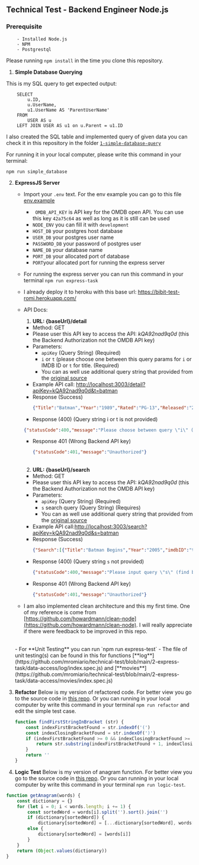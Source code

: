 ## Technical Test - Backend Engineer Node.js
### Prerequisite
        - Installed Node.js
        - NPM
        - Postgrestql
Please running `npm install` in the time you clone this repository.
 1. **Simple Database Querying**

This is my SQL query to get expected output:

```
    SELECT
	    u.ID,
	    u.UserName,
	    u1.UserName AS 'ParentUserName'
    FROM
	    USER AS u
    LEFT JOIN USER AS u1 on u.Parent = u1.ID
``` 
I also created the SQL table and implemented query of given data you can check it in this repository in the folder [`1-simple-database-query`](https://github.com/mromiario/technical-test/tree/main/1-simple-database-query)

For running it in your local computer, please write this command in your terminal:
```
npm run simple_database
```
2. **ExpressJS Server**
	- Import your `.env` text. For the env example you can go to this file [env.example](https://github.com/mromiario/technical-test/blob/main/.env.example)
	
		- ` OMDB_API_KEY` is API key for the OMDB open API. You can use this key `42a75c64` as well as long as it is still can be used
		- `NODE_ENV` you can fill it with `development`
		- `HOST_DB` your postgres host database
		- `USER_DB` your postgres user name
		- `PASSWORD_DB` your password of postgres user
		- `NAME_DB` your database name
		- `PORT_DB` your allocated port of database
		- `PORT`your allocated port for running the express server
	- For running the express server you can run this command in your terminal `npm run express-task`
	- I already deploy it to heroku with this base url: https://bibit-test-romi.herokuapp.com/
	- API Docs:
		1.  **URL:  {baseUrl}/detail**
		-  Method: GET
		- Please user this API key to access the API: *kQA92nad9q0d* (this the Backend Authorization not the OMDB API key)
		- Parameters:
			- `apiKey` (Query String) (Required)
			- `i` or `t` (please choose one between this query params for `i` or IMDB ID or `t` for title. (Required)
			- You can as well use additional query string that provided from the [original source](http://www.omdbapi.com/)
		- Example API call: [http://localhost:3003/detail?apiKey=kQA92nad9q0d&t=batman](http://localhost:3003/detail?apiKey=kQA92nad9q0d&t=batman) 
		-  Response (Success)
			```json
			{"Title":"Batman","Year":"1989","Rated":"PG-13","Released":"23 Jun 1989","Runtime":"126 min","Genre":"Action, Adventure","Director":"Tim Burton","Writer":"Bob Kane, Sam Hamm, Warren Skaaren","Actors":"Michael Keaton, Jack Nicholson, Kim Basinger","Plot":"The Dark Knight of Gotham City begins his war on crime with his first major enemy being Jack Napier, a criminal who becomes the clownishly homicidal Joker.","Language":"English, French, Spanish","Country":"United States, United Kingdom","Awards":"Won 1 Oscar. 9 wins & 26 nominations total","Poster":"https://m.media-amazon.com/images/M/MV5BMTYwNjAyODIyMF5BMl5BanBnXkFtZTYwNDMwMDk2._V1_SX300.jpg","Ratings":[{"Source":"Internet Movie Database","Value":"7.5/10"},{"Source":"Rotten Tomatoes","Value":"71%"},{"Source":"Metacritic","Value":"69/100"}],"Metascore":"69","imdbRating":"7.5","imdbVotes":"352,984","imdbID":"tt0096895","Type":"movie","DVD":"22 Aug 1997","BoxOffice":"$251,348,343","Production":"N/A","Website":"N/A","Response":"True"}
			```
		- Response (400) (Query string i or t is not provided)
		 ```json 
		{"statusCode":400,"message":"Please choose between query \"i\" (find by imdb id) or \"t\" (find by title)"}
		```
		- Response 401 (Wrong Backend API key)
			```json
			{"statusCode":401,"message":"Unauthorized"}
			```
		<br>
		
		2.  **URL:  {baseUrl}/search**
		-  Method: GET
		- Please user this API key to access the API: *kQA92nad9q0d* (this the Backend Authorization not the OMDB API key)
		- Parameters:
			- `apiKey` (Query String)  (Required)
			- `s` search query (Query String) (Requires)
			- You can as well use additional query string that provided from the [original source](http://www.omdbapi.com/)
		- Example API call:[http://localhost:3003/search?apiKey=kQA92nad9q0d&s=batman](http://localhost:3003/search?apiKey=kQA92nad9q0d&s=batman)
		-  Response (Success)
			```json
			{"Search":[{"Title":"Batman Begins","Year":"2005","imdbID":"tt0372784","Type":"movie","Poster":"https://m.media-amazon.com/images/M/MV5BOTY4YjI2N2MtYmFlMC00ZjcyLTg3YjEtMDQyM2ZjYzQ5YWFkXkEyXkFqcGdeQXVyMTQxNzMzNDI@._V1_SX300.jpg"},{"Title":"Batman v Superman: Dawn of Justice","Year":"2016","imdbID":"tt2975590","Type":"movie","Poster":"https://m.media-amazon.com/images/M/MV5BYThjYzcyYzItNTVjNy00NDk0LTgwMWQtYjMwNmNlNWJhMzMyXkEyXkFqcGdeQXVyMTQxNzMzNDI@._V1_SX300.jpg"},{"Title":"Batman","Year":"1989","imdbID":"tt0096895","Type":"movie","Poster":"https://m.media-amazon.com/images/M/MV5BMTYwNjAyODIyMF5BMl5BanBnXkFtZTYwNDMwMDk2._V1_SX300.jpg"},{"Title":"Batman Returns","Year":"1992","imdbID":"tt0103776","Type":"movie","Poster":"https://m.media-amazon.com/images/M/MV5BOGZmYzVkMmItM2NiOS00MDI3LWI4ZWQtMTg0YWZkODRkMmViXkEyXkFqcGdeQXVyODY0NzcxNw@@._V1_SX300.jpg"},{"Title":"Batman Forever","Year":"1995","imdbID":"tt0112462","Type":"movie","Poster":"https://m.media-amazon.com/images/M/MV5BNDdjYmFiYWEtYzBhZS00YTZkLWFlODgtY2I5MDE0NzZmMDljXkEyXkFqcGdeQXVyMTMxODk2OTU@._V1_SX300.jpg"},{"Title":"Batman & Robin","Year":"1997","imdbID":"tt0118688","Type":"movie","Poster":"https://m.media-amazon.com/images/M/MV5BMGQ5YTM1NmMtYmIxYy00N2VmLWJhZTYtN2EwYTY3MWFhOTczXkEyXkFqcGdeQXVyNTA2NTI0MTY@._V1_SX300.jpg"},{"Title":"The Lego Batman Movie","Year":"2017","imdbID":"tt4116284","Type":"movie","Poster":"https://m.media-amazon.com/images/M/MV5BMTcyNTEyOTY0M15BMl5BanBnXkFtZTgwOTAyNzU3MDI@._V1_SX300.jpg"},{"Title":"Batman: The Animated Series","Year":"1992–1995","imdbID":"tt0103359","Type":"series","Poster":"https://m.media-amazon.com/images/M/MV5BOTM3MTRkZjQtYjBkMy00YWE1LTkxOTQtNDQyNGY0YjYzNzAzXkEyXkFqcGdeQXVyOTgwMzk1MTA@._V1_SX300.jpg"},{"Title":"Batman: Under the Red Hood","Year":"2010","imdbID":"tt1569923","Type":"movie","Poster":"https://m.media-amazon.com/images/M/MV5BNmY4ZDZjY2UtOWFiYy00MjhjLThmMjctOTQ2NjYxZGRjYmNlL2ltYWdlL2ltYWdlXkEyXkFqcGdeQXVyNTAyODkwOQ@@._V1_SX300.jpg"},{"Title":"Batman: The Dark Knight Returns, Part 1","Year":"2012","imdbID":"tt2313197","Type":"movie","Poster":"https://m.media-amazon.com/images/M/MV5BMzIxMDkxNDM2M15BMl5BanBnXkFtZTcwMDA5ODY1OQ@@._V1_SX300.jpg"}],"totalResults":"470","Response":"True"}
			```
		- Response (400) (Query string `s` not provided)
			```json 
			{"statusCode":400,"message":"Please input query \"s\" (find by title)"}``
		- Response 401 (Wrong Backend API key)
			```json
			{"statusCode":401,"message":"Unauthorized"}
			```
	- I am also implemented clean architecture and this my first time. One of my reference is come from [https://github.com/howardmann/clean-node](https://github.com/howardmann/clean-node). I will really appreciate if there were feedback to be improved in this repo.
	<br>
	- For **Unit Testing** you can run `npm run express-test`
	- The file of unit testing(s) can be found in this for functions [**log**](https://github.com/mromiario/technical-test/blob/main/2-express-task/data-access/log/index.spec.js) and [**movies**](https://github.com/mromiario/technical-test/blob/main/2-express-task/data-access/movies/index.spec.js)

3.  **Refactor**
	Below is my version of refactored code. For better view you go to the source code in [this repo](https://github.com/mromiario/technical-test/blob/main/3-refactor/index.js). Or you can running in your local computer by write this command in your terminal `npm run refactor` and edit the simple test case.
	```javascript
	function findFirstStringInBracket (str) {
		const indexFirstBracketFound = str.indexOf('(')
		const indexClosingBracketFound = str.indexOf(')')
		if (indexFirstBracketFound >= 0 && indexClosingBracketFound >= 0 && indexClosingBracketFound >= indexFirstBracketFound) {
			return str.substring(indexFirstBracketFound + 1, indexClosingBracketFound)
		}
		return ''
	}
	```

5. **Logic Test**
	Below is my version of anagram function. For better view you go to the source code in [this repo](https://github.com/mromiario/technical-test/blob/main/4-logic-test/index.js). Or you can running in your local computer by write this command in your terminal `npm run logic-test`.
```javascript
function getAnagram(words) {
	const dictionary = {}
	for (let i = 0; i < words.length; i += 1) {
		const sortedWord = words[i].split('').sort().join('')
		if (dictionary[sortedWord]) {
			dictionary[sortedWord] = [...dictionary[sortedWord], words[i]]} 
		else {
			dictionary[sortedWord] = [words[i]]
		}
	}
	return (Object.values(dictionary))
}
```
